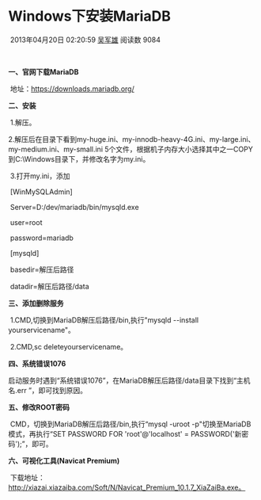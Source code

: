 # Windows下安装MariaDB

​                                                   2013年04月20日 02:20:59           [吴军雄](https://me.csdn.net/wujunxiong)           阅读数 9084                   

​                   

**一、官网下载MariaDB**

​        地址：<https://downloads.mariadb.org/>



**二、安装**

​        1.解压。

​        2.解压后在目录下看到my-huge.ini、my-innodb-heavy-4G.ini、my-large.ini、my-medium.ini、my-small.ini  5个文件，根据机子内存大小选择其中之一COPY到C:\Windows目录下，并修改名字为my.ini。



​        3.打开my.ini，添加



​         [WinMySQLAdmin]  



​         Server=D:/dev/mariadb/bin/mysqld.exe



​        user=root



​        password=mariadb



​         [mysqld]   



​        basedir=解压后路径



​        datadir=解压后路径/data





**三、添加删除服务**



​        1.CMD,切换到MariaDB解压后路径/bin,执行"mysqld --install yourservicename"。



​        2.CMD,sc deleteyourservicename。





**四、系统错误1076**



​        启动服务时遇到“系统错误1076”，在MariaDB解压后路径/data目录下找到“主机名.err ”，即可找到原因。



**五、修改ROOT密码**



​        CMD，切换到MariaDB解压后路径/bin,执行“mysql -uroot  -p"切换至MariaDB模式，再执行“SET PASSWORD FOR 'root'@'localhost' = PASSWORD('新密码');”，即可。





**六、可视化工具(Navicat Premium)**

​         下载地址：http://xiazai.xiazaiba.com/Soft/N/Navicat_Premium_10.1.7_XiaZaiBa.exe。